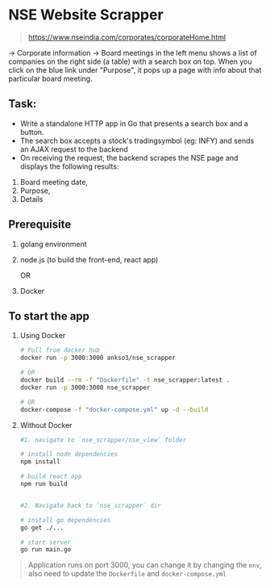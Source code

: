 # NSE Website Scrapper

> https://www.nseindia.com/corporates/corporateHome.html

-> Corporate information -> Board meetings in the left menu shows a list of companies on the right side (a table) with a search box on top. When you click on the blue link under "Purpose", it pops up a page with info about that particular board meeting.

## Task:

- Write a standalone HTTP app in Go that presents a search box and a button.
- The search box accepts a stock's tradingsymbol (eg: INFY) and sends an AJAX request to the backend
- On receiving the request, the backend scrapes the NSE page and displays the following results:

1. Board meeting date,
2. Purpose,
3. Details

## Prerequisite

1. golang environment
2. node.js (to build the front-end, react app)

   OR

3. Docker

## To start the app

1. Using Docker


    ```sh
    # Pull from docker hub
    docker run -p 3000:3000 ankso3/nse_scrapper

    # OR
    docker build --rm -f "Dockerfile" -t nse_scrapper:latest .
    docker run -p 3000:3000 nse_scrapper

    # OR
    docker-compose -f "docker-compose.yml" up -d --build
    ```

2. Without Docker


    ```sh
    #1. navigate to `nse_scrapper/nse_view` folder

    # install node dependencies
    npm install

    # build react app
    npm run build


    #2. Navigate back to `nse_scrapper` dir

    # install go dependencies
    go get ./...

    # start server
    go run main.go
    ```

> Application runs on port 3000, you can change it by changing the `env`, also need to update the `Dockerfile` and `docker-compose.yml`
